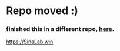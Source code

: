 # Repo moved :)
### finished this in a different repo, [here](https://github.com/sinameraji/site).

https://SinaLab.win
